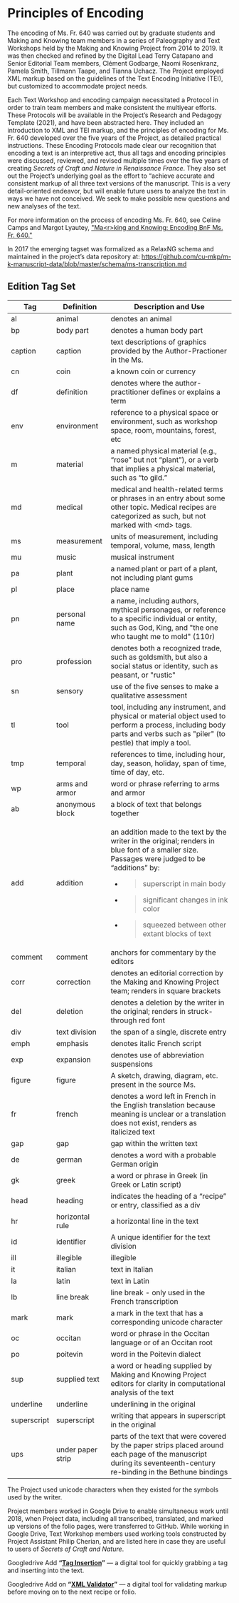 # Principles of Encoding

The encoding of Ms. Fr. 640 was carried out by graduate students and
Making and Knowing team members in a series of Paleography and Text
Workshops held by the Making and Knowing Project from 2014 to 2019. It
was then checked and refined by the Digital Lead Terry Catapano and
Senior Editorial Team members, Clément Godbarge, Naomi Rosenkranz,
Pamela Smith, Tillmann Taape, and Tianna Uchacz. The Project employed
XML markup based on the guidelines of the Text Encoding Initiative
(TEI), but customized to accommodate project needs.

Each Text Workshop and encoding campaign necessitated a Protocol in
order to train team members and make consistent the multiyear efforts.
These Protocols will be available in the Project’s Research and Pedagogy
Template (2021), and have been abstracted here. They included an
introduction to XML and TEI markup, and the principles of encoding for
Ms. Fr. 640 developed over the five years of the Project, as detailed
practical instructions. These Encoding Protocols made clear our
recognition that encoding a text is an interpretive act, thus all tags
and encoding principles were discussed, reviewed, and revised multiple
times over the five years of creating *Secrets of Craft and Nature in Renaissance France*. They also set out
the Project’s underlying goal as the effort to “achieve accurate and
consistent markup of all three text versions of the manuscript. This is
a very detail-oriented endeavor, but will enable future users to analyze
the text in ways we have not conceived. We seek to make possible new
questions and new analyses of the text.

For more information on the process of encoding Ms. Fr. 640, see Celine
Camps and Margot Lyautey, ["Ma\<r\>king and Knowing: Encoding BnF Ms. Fr.
640."](/#essays/ann_331_ie_19)

In 2017 the emerging tagset was formalized as a RelaxNG schema and
maintained in the project’s data repository at:
<https://github.com/cu-mkp/m-k-manuscript-data/blob/master/schema/ms-transcription.md>

## Edition Tag Set

<table>
<thead>
<tr class="header">
<th><strong>Tag</strong></th>
<th><strong>Definition</strong></th>
<th><strong>Description and Use</strong></th>
</tr>
</thead>
<tbody>
<tr class="odd">
<td>al</td>
<td>animal</td>
<td>denotes an animal</td>
</tr>
<tr class="even">
<td>bp</td>
<td>body part</td>
<td>denotes a human body part</td>
</tr>
<tr class="odd">
<td>caption</td>
<td>caption</td>
<td>text descriptions of graphics provided by the Author-Practioner in the Ms.</td>
</tr>
<tr class="even">
<td>cn</td>
<td>coin</td>
<td>a known coin or currency</td>
</tr>
<tr class="odd">
<td>df</td>
<td>definition</td>
<td>denotes where the author-practitioner defines or explains a term</td>
</tr>
<tr class="even">
<td>env</td>
<td>environment</td>
<td>reference to a physical space or environment, such as workshop space, room, mountains, forest, etc</td>
</tr>
<tr class="odd">
<td>m</td>
<td>material</td>
<td>a named physical material (e.g., “rose” but not “plant”), or a verb that implies a physical material, such as “to gild.”</td>
</tr>
<tr class="even">
<td>md</td>
<td>medical</td>
<td>medical and health-related terms or phrases in an entry about some other topic. Medical recipes are categorized as such, but not marked with &lt;md&gt; tags.</td>
</tr>
<tr class="odd">
<td>ms</td>
<td>measurement</td>
<td>units of measurement, including temporal, volume, mass, length</td>
</tr>
<tr class="even">
<td>mu</td>
<td>music</td>
<td>musical instrument</td>
</tr>
<tr class="odd">
<td>pa</td>
<td>plant</td>
<td>a named plant or part of a plant, not including plant gums</td>
</tr>
<tr class="even">
<td>pl</td>
<td>place</td>
<td>place name</td>
</tr>
<tr class="odd">
<td>pn</td>
<td>personal name</td>
<td>a name, including authors, mythical personages, or reference to a specific individual or entity, such as God, King, and &quot;the one who taught me to mold&quot; (110r)</td>
</tr>
<tr class="even">
<td>pro</td>
<td>profession</td>
<td>denotes both a recognized trade, such as goldsmith, but also a social status or identity, such as peasant, or &quot;rustic&quot;</td>
</tr>
<tr class="odd">
<td>sn</td>
<td>sensory</td>
<td>use of the five senses to make a qualitative assessment</td>
</tr>
<tr class="even">
<td>tl</td>
<td>tool</td>
<td>tool, including any instrument, and physical or material object used to perform a process, including body parts and verbs such as &quot;piler&quot; (to pestle) that imply a tool.</td>
</tr>
<tr class="odd">
<td>tmp</td>
<td>temporal</td>
<td>references to time, including hour, day, season, holiday, span of time, time of day, etc.</td>
</tr>
<tr class="even">
<td>wp</td>
<td>arms and armor</td>
<td>word or phrase referring to arms and armor</td>
</tr>
<tr class="odd">
<td>ab</td>
<td>anonymous block</td>
<td>a block of text that belongs together</td>
</tr>
<tr class="even">
<td>add</td>
<td>addition</td>
<td><p>an addition made to the text by the writer in the original; renders in blue font of a smaller size. Passages were judged to be “additions” by:</p>
<ul>
<li><blockquote>
<p>superscript in main body</p>
</blockquote></li>
<li><blockquote>
<p>significant changes in ink color</p>
</blockquote></li>
<li><blockquote>
<p>squeezed between other extant blocks of text</p>
</blockquote></li>
</ul></td>
</tr>
<tr class="odd">
<td>comment</td>
<td>comment</td>
<td>anchors for commentary by the editors</td>
</tr>
<tr class="even">
<td>corr</td>
<td>correction</td>
<td>denotes an editorial correction by the Making and Knowing Project team; renders in square brackets</td>
</tr>
<tr class="odd">
<td>del</td>
<td>deletion</td>
<td>denotes a deletion by the writer in the original; renders in struck-through red font</td>
</tr>
<tr class="even">
<td>div</td>
<td>text division</td>
<td>the span of a single, discrete entry</td>
</tr>
<tr class="odd">
<td>emph</td>
<td>emphasis</td>
<td>denotes italic French script</td>
</tr>
<tr class="even">
<td>exp</td>
<td>expansion</td>
<td>denotes use of abbreviation suspensions</td>
</tr>
<tr class="odd">
<td>figure</td>
<td>figure</td>
<td>A sketch, drawing, diagram, etc. present in the source Ms.</td>
</tr>
<tr class="even">
<td>fr</td>
<td>french</td>
<td>denotes a word left in French in the English translation because meaning is unclear or a translation does not exist, renders as italicized text</td>
</tr>
<tr class="odd">
<td>gap</td>
<td>gap</td>
<td>gap within the written text</td>
</tr>
<tr class="even">
<td>de</td>
<td>german</td>
<td>denotes a word with a probable German origin</td>
</tr>
<tr class="odd">
<td>gk</td>
<td>greek</td>
<td>a word or phrase in Greek (in Greek or Latin script)</td>
</tr>
<tr class="even">
<td>head</td>
<td>heading</td>
<td>indicates the heading of a “recipe” or entry, classified as a div</td>
</tr>
<tr class="odd">
<td>hr</td>
<td>horizontal rule</td>
<td>a horizontal line in the text</td>
</tr>
<tr class="even">
<td>id</td>
<td>identifier</td>
<td>A unique identifier for the text division</td>
</tr>
<tr class="odd">
<td>ill</td>
<td>illegible</td>
<td>illegible</td>
</tr>
<tr class="even">
<td>it</td>
<td>italian</td>
<td>text in Italian</td>
</tr>
<tr class="odd">
<td>la</td>
<td>latin</td>
<td>text in Latin</td>
</tr>
<tr class="even">
<td>lb</td>
<td>line break</td>
<td>line break - only used in the French transcription</td>
</tr>
<tr class="odd">
<td>mark</td>
<td>mark</td>
<td>a mark in the text that has a corresponding unicode character</td>
</tr>
<tr class="even">
<td>oc</td>
<td>occitan</td>
<td>word or phrase in the Occitan language or of an Occitan root</td>
</tr>
<tr class="odd">
<td>po</td>
<td>poitevin</td>
<td>word in the Poitevin dialect</td>
</tr>
<tr class="even">
<td>sup</td>
<td>supplied text</td>
<td>a word or heading supplied by Making and Knowing Project editors for clarity in computational analysis of the text</td>
</tr>
<tr class="odd">
<td>underline</td>
<td>underline</td>
<td>underlining in the original</td>
</tr>
<tr class="even">
<td>superscript</td>
<td>superscript</td>
<td>writing that appears in superscript in the original</td>
</tr>
<tr class="odd">
<td>ups</td>
<td>under paper strip</td>
<td>parts of the text that were covered by the paper strips placed around each page of the manuscript during its seventeenth-century re-binding in the Bethune bindings</td>
</tr>
</tbody>
</table>

The Project used unicode characters when they existed for the symbols
used by the writer.

Project members worked in Google Drive to enable simultaneous work until
2018, when Project data, including all transcribed, translated, and
marked up versions of the folio pages, were transferred to GitHub. While
working in Google Drive, Text Workshop members used working tools
constructed by Project Assistant Philip Cherian, and are listed here in
case they are useful to users of *Secrets of Craft and Nature*.

Googledrive Add **“[Tag Insertion](https://chrome.google.com/webstore/detail/tag-insertion/bmbnkgemgamfdehffagfghkbkcgcoika?utm_source=permalink)”** — a digital tool for quickly grabbing a tag and inserting into the text.    

Googledrive Add on **“[XML Validator](https://chrome.google.com/webstore/detail/xmlvalidator/enbfpfceakblekdbimplgjkmjfjceede?utm_source=permalink)”** — a digital tool for validating markup before moving on to the next recipe or folio.
